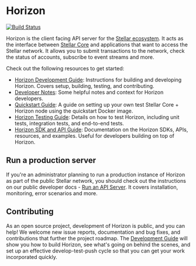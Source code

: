 # Horizon
[![Build Status](https://circleci.com/gh/stellar/go.svg?style=shield)](https://circleci.com/gh/stellar/go)

Horizon is the client facing API server for the [Stellar ecosystem](https://developers.stellar.org/docs/start/introduction/).  It acts as the interface between [Stellar Core](https://developers.stellar.org/docs/run-core-node/) and applications that want to access the Stellar network. It allows you to submit transactions to the network, check the status of accounts, subscribe to event streams and more.

Check out the following resources to get started:
- [Horizon Development Guide](internal/docs/DEVELOPING_GUIDE.md): Instructions for building and developing Horizon. Covers setup, building, testing, and contributing.
- [Developer Notes](internal/docs/DEVELOPER_NOTES.md): Some helpful notes and context for Horizon developers.
- [Quickstart Guide](internal/docs/QUICKSTART_GUIDE.md): A guide on setting up your own test Stellar Core + Horizon node using the quickstart Docker image.
- [Horizon Testing Guide](internal/docs/TESTING_NOTES.md): Details on how to test Horizon, including unit tests, integration tests, and end-to-end tests.
- [Horizon SDK and API Guide](internal/docs/SDK_API_GUIDE.md): Documentation on the Horizon SDKs, APIs, resources, and examples. Useful for developers building on top of Horizon.

## Run a production server
If you're an administrator planning to run a production instance of Horizon as part of the public Stellar network, you should check out the instructions on our public developer docs - [Run an API Server](https://developers.stellar.org/docs/run-api-server/). It covers installation, monitoring, error scenarios and more.

## Contributing
As an open source project, development of Horizon is public, and you can help! We welcome new issue reports, documentation and bug fixes, and contributions that further the project roadmap. The [Development Guide](internal/docs/DEVELOPING_GUIDE.md) will show you how to build Horizon, see what's going on behind the scenes, and set up an effective develop-test-push cycle so that you can get your work incorporated quickly.
